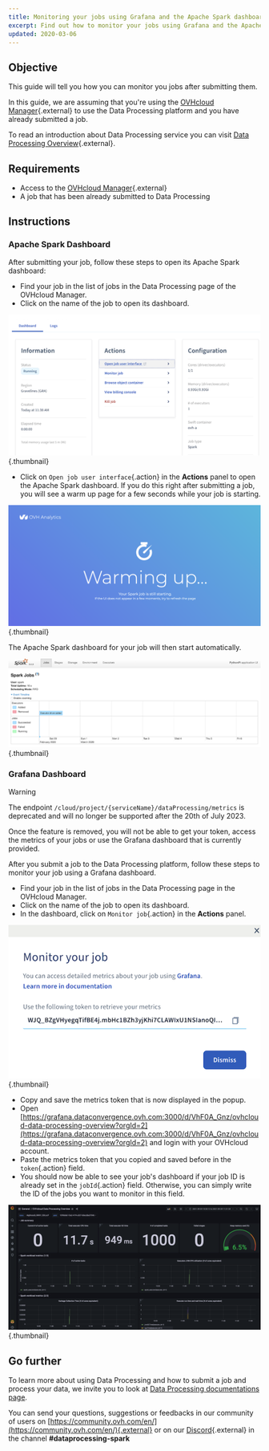 ```yaml
---
title: Monitoring your jobs using Grafana and the Apache Spark dashboard 
excerpt: Find out how to monitor your jobs using Grafana and the Apache Spark dashboard
updated: 2020-03-06
---
```


## Objective

This guide will tell you how you can monitor you jobs after submitting them. 

In this guide, we are assuming that you're using the [OVHcloud Manager](https://www.ovh.com/auth/?action=gotomanager&from=https://www.ovh.co.uk/&ovhSubsidiary=GB){.external} to use the Data Processing platform and you have already submitted a job. 

To read an introduction about Data Processing service you can visit [Data Processing Overview](/pages/public_cloud/data_analytics/data_processing/00_CONCEPTS_Overview){.external}.

## Requirements 

- Access to the [OVHcloud Manager](https://www.ovh.com/auth/?action=gotomanager&from=https://www.ovh.co.uk/&ovhSubsidiary=GB){.external}
- A job that has been already submitted to Data Processing

## Instructions

### Apache Spark Dashboard 

After submitting your job, follow these steps to open its Apache Spark dashboard: 

- Find your job in the list of jobs in the Data Processing page of the OVHcloud Manager.
- Click on the name of the job to open its dashboard. 

![Data Processing Job dashboard](images/jobuserinterface.png){.thumbnail}

- Click on  `Open job user interface`{.action} in the **Actions** panel to open the Apache Spark dashboard. If you do this right after submitting a job, you will see a warm up page for a few seconds while your job is starting. 

![Warming up](images/warmup.png){.thumbnail}

The Apache Spark dashboard for your job will then start automatically. 

![Apache Spark dashboard](images/sparkdashboard.png){.thumbnail}

### Grafana Dashboard

>[!warning]
>
> The endpoint `/cloud/project/{serviceName}/dataProcessing/metrics` is deprecated and will no longer be supported after the 20th of July 2023.
>
> Once the feature is removed, you will not be able to get your token, access the metrics of your jobs or use the Grafana dashboard that is currently provided.
>

After you submit a job to the Data Processing platform, follow these steps to monitor your job using a Grafana dashboard.

- Find your job in the list of jobs in the Data Processing page in the OVHcloud Manager.
- Click on the name of the job to open its dashboard.
- In the dashboard, click on `Monitor job`{.action} in the **Actions** panel.

![Metrics token](images/token.png){.thumbnail}

- Copy and save the metrics token that is now displayed in the popup.
- Open [https://grafana.dataconvergence.ovh.com:3000/d/VhF0A_Gnz/ovhcloud-data-processing-overview?orgId=2](https://grafana.dataconvergence.ovh.com:3000/d/VhF0A_Gnz/ovhcloud-data-processing-overview?orgId=2) and login with your OVHcloud account.
- Paste the metrics token that you copied and saved before in the `token`{.action} field.
- You should now be able to see your job's dashboard if your job ID is already set in the `jobId`{.action} field.
  Otherwise, you can simply write the ID of the jobs you want to monitor in this field.
  
![grafana charts](images/grafanadashboard.png){.thumbnail}

## Go further

To learn more about using Data Processing and how to submit a job and process your data, we invite you to look at [Data Processing documentations page](/products/public-cloud-data-analytics-data-processing).

You can send your questions, suggestions or feedbacks in our community of users on [https://community.ovh.com/en/](https://community.ovh.com/en/){.external} or on our [Discord](https://discord.gg/VVvZg8NCQM){.external} in the channel **#dataprocessing-spark**

